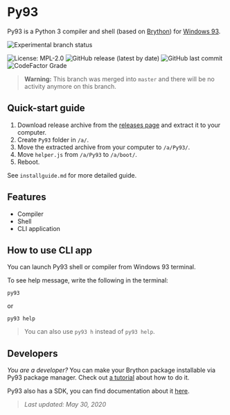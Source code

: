# Py93

Py93 is a Python 3 compiler and shell (based on [Brython](https://brython.info)) for [Windows 93](https://windows93.net/).

<!--- ![Experimental branch status](https://img.shields.io/badge/experimental_branch_status-active-informational) -->
<!--- ![Experimental branch status](https://img.shields.io/badge/experimental_branch_status-testing-informational) -->
![Experimental branch status](https://img.shields.io/badge/experimental_branch_status-merged-inactive)

![License: MPL-2.0](https://img.shields.io/badge/license-MPL--2.0-informational)
![GitHub release (latest by date)](https://img.shields.io/github/v/release/hasha2982/Py93?label=latest%20release)
![GitHub last commit](https://img.shields.io/github/last-commit/hasha2982/Py93)
![CodeFactor Grade](https://img.shields.io/codefactor/grade/github/hasha2982/Py93?logo=codefactor)

<!--- code redactor (based on [CodeMirror](https://codemirror.net)),  -->

<!---
## Installing

To install Py93 to your Windows 93 computer, just create `Py93` folder in `/a/`, then paste this repository to `Py93` folder. See `installguide.md` for more detailed guide.
-->

> **Warning:** This branch was merged into `master` and there will be no activity anymore on this branch.

## Quick-start guide

1. Download release archive from the [releases page](https://github.com/hasha2982/Py93/releases) and extract it to your computer.
2. Create `Py93` folder in `/a/`.
3. Move the extracted archive from your computer to `/a/Py93/`.
4. Move `helper.js` from `/a/Py93` to `/a/boot/`.
5. Reboot.

See `installguide.md` for more detailed guide.

## Features

* Compiler
* Shell
* CLI application

## How to use CLI app

You can launch Py93 shell or compiler from Windows 93 terminal.

To see help message, write the following in the terminal:

```
py93
```

or

```
py93 help
```

> You can also use `py93 h` instead of `py93 help`.

## Developers

*You are a developer?* You can make your Brython package installable via Py93 package manager. Check out [a tutorial](https://github.com/hasha2982/Py93/wiki/Creating-your-first-Py93-package) about how to do it.

Py93 also has a SDK, you can find documentation about it [here](https://github.com/hasha2982/Py93/wiki/SDK).

<!---
## CLI commands

```
Printing out help message:
py93
py93 help
py93 h

Launching the shell:
py93 shell
py93 s

Printing out py93compile help message:
py93 compile
py93 c
py93 compile help
py93 compile h
py93 c help
py93 c h

Launching py93compile (Py93 Compiler):
py93 c [filename]
py93 compile [filename]
// py93compile have got more options, see py93compile help message for more
```
-->

> *Last updated: May 30, 2020*

